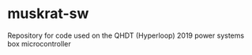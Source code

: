 # muskrat-sw
Repository for code used on the QHDT (Hyperloop) 2019 power systems box microcontroller
